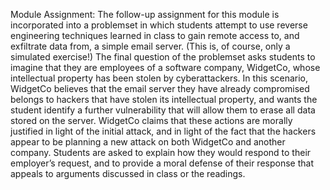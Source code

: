 Module Assignment: The follow-up assignment for this module is incorporated into a problemset in which students attempt to use reverse engineering techniques learned in class to gain remote access to, and exfiltrate data from, a simple email server. (This is, of course, only a simulated exercise!) The final question of the problemset asks students to imagine that they are employees of a software company, WidgetCo, whose intellectual property has been stolen by cyberattackers. In this scenario, WidgetCo believes that the email server they have already compromised belongs to hackers that have stolen its intellectual property, and wants the student identify a further vulnerability that will allow them to erase all data stored on the server. WidgetCo claims that these actions are morally justified in light of the initial attack, and in light of the fact that the hackers appear to be planning a new attack on both WidgetCo and another company. Students are asked to explain how they would respond to their employer’s request, and to provide a moral defense of their response that appeals to arguments discussed in class or the readings.




